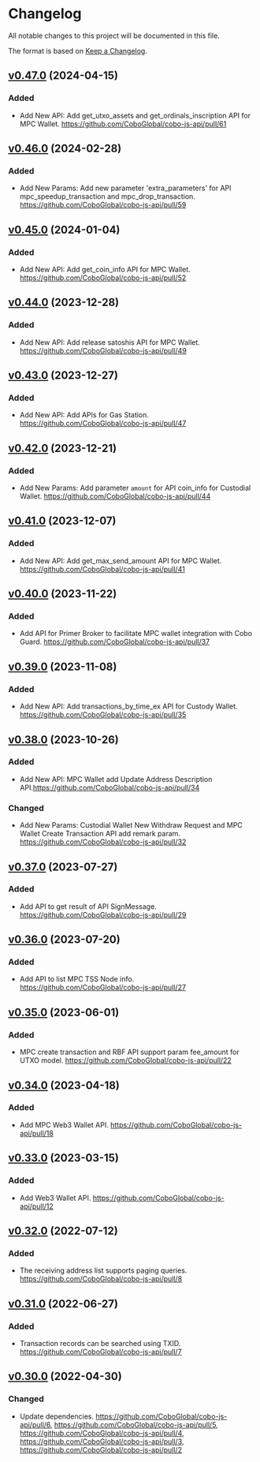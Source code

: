 # Changelog

All notable changes to this project will be documented in this file.

The format is based on [Keep a Changelog](https://keepachangelog.com/en/1.0.0/).

## [v0.47.0] (2024-04-15)
[v0.47.0]: https://github.com/CoboGlobal/cobo-js-api/compare/v0.46.0...v0.47.0
### Added
- Add New API: Add get_utxo_assets and get_ordinals_inscription API for MPC Wallet. https://github.com/CoboGlobal/cobo-js-api/pull/61

## [v0.46.0] (2024-02-28)
[v0.46.0]: https://github.com/CoboGlobal/cobo-js-api/compare/v0.45.0...v0.46.0
### Added
- Add New Params: Add new parameter 'extra_parameters' for API mpc_speedup_transaction and mpc_drop_transaction. https://github.com/CoboGlobal/cobo-js-api/pull/59

## [v0.45.0] (2024-01-04)
[v0.45.0]: https://github.com/CoboGlobal/cobo-js-api/compare/v0.44.0...v0.45.0
### Added
- Add New API: Add get_coin_info API for MPC Wallet. https://github.com/CoboGlobal/cobo-js-api/pull/52

## [v0.44.0] (2023-12-28)
[v0.44.0]: https://github.com/CoboGlobal/cobo-js-api/compare/v0.43.0...v0.44.0
### Added
- Add New API: Add release satoshis API for MPC Wallet. https://github.com/CoboGlobal/cobo-js-api/pull/49

## [v0.43.0] (2023-12-27)
[v0.43.0]: https://github.com/CoboGlobal/cobo-js-api/compare/v0.42.0...v0.43.0
### Added
- Add New API: Add APIs for Gas Station. https://github.com/CoboGlobal/cobo-js-api/pull/47

## [v0.42.0] (2023-12-21)
[v0.42.0]: https://github.com/CoboGlobal/cobo-js-api/compare/v0.41.0...v0.42.0
### Added
- Add New Params: Add parameter `amount` for API coin_info for Custodial Wallet. https://github.com/CoboGlobal/cobo-js-api/pull/44

## [v0.41.0] (2023-12-07)
[v0.41.0]: https://github.com/CoboGlobal/cobo-js-api/compare/v0.40.0...v0.41.0
### Added
- Add New API: Add get_max_send_amount API for MPC Wallet. https://github.com/CoboGlobal/cobo-js-api/pull/41

## [v0.40.0] (2023-11-22)
[v0.40.0]: https://github.com/CoboGlobal/cobo-js-api/compare/v0.39.0...v0.40.0
### Added
- Add API for Primer Broker to facilitate MPC wallet integration with Cobo Guard. https://github.com/CoboGlobal/cobo-js-api/pull/37

## [v0.39.0] (2023-11-08)
[v0.39.0]: https://github.com/CoboGlobal/cobo-js-api/compare/v0.38.0...v0.39.0
### Added
- Add New API: Add transactions_by_time_ex API for Custody Wallet. https://github.com/CoboGlobal/cobo-js-api/pull/35

## [v0.38.0] (2023-10-26)
[v0.38.0]: https://github.com/CoboGlobal/cobo-js-api/compare/v0.37.0...v0.38.0
### Added
- Add New API: MPC Wallet add Update Address Description API.https://github.com/CoboGlobal/cobo-js-api/pull/34
### Changed
- Add New Params: Custodial Wallet New Withdraw Request and MPC Wallet Create Transaction API add remark param. https://github.com/CoboGlobal/cobo-js-api/pull/32

## [v0.37.0] (2023-07-27)
[v0.37.0]: https://github.com/CoboGlobal/cobo-js-api/compare/v0.36.0...v0.37.0
### Added
- Add API to get result of API SignMessage. https://github.com/CoboGlobal/cobo-js-api/pull/29

## [v0.36.0] (2023-07-20)
[v0.36.0]: https://github.com/CoboGlobal/cobo-js-api/compare/v0.35.0...v0.36.0
### Added
- Add API to list MPC TSS Node info. https://github.com/CoboGlobal/cobo-js-api/pull/27

## [v0.35.0] (2023-06-01)
[v0.35.0]: https://github.com/CoboGlobal/cobo-js-api/compare/v0.34.0...v0.35.0
### Added
- MPC create transaction and RBF API support param fee_amount for UTXO model. https://github.com/CoboGlobal/cobo-js-api/pull/22

## [v0.34.0] (2023-04-18)
[v0.34.0]: https://github.com/CoboGlobal/cobo-js-api/compare/v0.33.0...v0.34.0
### Added
- Add MPC Web3 Wallet API. https://github.com/CoboGlobal/cobo-js-api/pull/18

## [v0.33.0] (2023-03-15)
[v0.33.0]: https://github.com/CoboGlobal/cobo-js-api/compare/v0.32.0...v0.33.0
### Added
- Add Web3 Wallet API. https://github.com/CoboGlobal/cobo-js-api/pull/12

## [v0.32.0] (2022-07-12)
[v0.32.0]: https://github.com/CoboGlobal/cobo-js-api/compare/v0.31.0...v0.32.0

### Added
- The receiving address list supports paging queries. https://github.com/CoboGlobal/cobo-js-api/pull/8


## [v0.31.0] (2022-06-27)
[v0.31.0]: https://github.com/CoboGlobal/cobo-js-api/compare/v0.30.0...v0.31.0

### Added 
- Transaction records can be searched using TXID. https://github.com/CoboGlobal/cobo-js-api/pull/7


## [v0.30.0] (2022-04-30)
[v0.30.0]: https://github.com/CoboGlobal/cobo-js-api/compare/v0.29.0...v0.30.0

### Changed
- Update dependencies. https://github.com/CoboGlobal/cobo-js-api/pull/6, https://github.com/CoboGlobal/cobo-js-api/pull/5, https://github.com/CoboGlobal/cobo-js-api/pull/4, https://github.com/CoboGlobal/cobo-js-api/pull/3, https://github.com/CoboGlobal/cobo-js-api/pull/2




